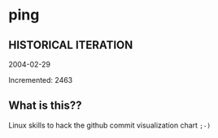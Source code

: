 # ping

## HISTORICAL ITERATION
2004-02-29

Incremented: 2463

## What is this?? 
Linux skills to hack the github commit visualization chart `;-)`
